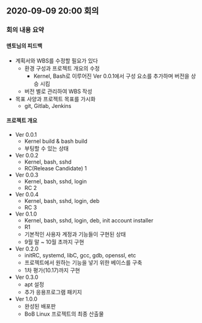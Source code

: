 ## 2020-09-09 20:00 회의
### 회의 내용 요약
#### 멘토님의 피드백
- 계획서와 WBS를 수정할 필요가 있다
  - 환경 구성과 프로젝트 개요의 수정
    - Kernel, Bash로 이루어진 Ver 0.0.1에서 구성 요소를 추가하며 버전을 상승 시킴
  - 버전 별로 관리하여 WBS 작성
- 목표 사양과 프로젝트 목표를 가시화
  - git, Gitlab, Jenkins

#### 프로젝트 개요
- Ver 0.0.1
  - Kernel build & bash build
  - 부팅할 수 있는 상태
- Ver 0.0.2 
  - Kernel, bash, sshd 
  - RC(Release Candidate) 1
- Ver 0.0.3
  - Kernel, bash, sshd, login
  - RC 2
- Ver 0.0.4
  - Kernel, bash, sshd, login, deb
  - RC 3
- Ver 0.1.0
  - Kernel, bash, sshd, login, deb, init account installer
  - R1
  - 기본적인 사용자 계정과 기능들이 구현된 상태
  - 9월 말 ~ 10월 초까지 구현
- Ver 0.2.0 
  - initRC, systemd, libC, gcc, gdb, openssl, etc
  - 프로젝트에서 원하는 기능을 넣기 위한 베이스를 구축
  - 1차 평가(10.17)까지 구현
- Ver 0.3.0
  - apt 설정
  - 추가 응용프로그램 패키지
- Ver 1.0.0
  - 완성된 배포판
  - BoB Linux 프로젝트의 최종 산출물

